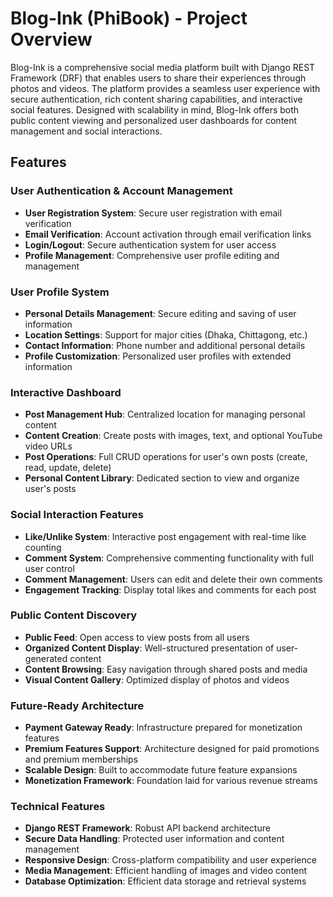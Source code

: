 # Blog-Ink (PhiBook) - Project Overview

Blog-Ink is a comprehensive social media platform built with Django REST Framework (DRF) that enables users to share their experiences through photos and videos. The platform provides a seamless user experience with secure authentication, rich content sharing capabilities, and interactive social features. Designed with scalability in mind, Blog-Ink offers both public content viewing and personalized user dashboards for content management and social interactions.

## Features

###  User Authentication & Account Management
- **User Registration System**: Secure user registration with email verification
- **Email Verification**: Account activation through email verification links
- **Login/Logout**: Secure authentication system for user access
- **Profile Management**: Comprehensive user profile editing and management

###  User Profile System
- **Personal Details Management**: Secure editing and saving of user information
- **Location Settings**: Support for major cities (Dhaka, Chittagong, etc.)
- **Contact Information**: Phone number and additional personal details
- **Profile Customization**: Personalized user profiles with extended information

###  Interactive Dashboard
- **Post Management Hub**: Centralized location for managing personal content
- **Content Creation**: Create posts with images, text, and optional YouTube video URLs
- **Post Operations**: Full CRUD operations for user's own posts (create, read, update, delete)
- **Personal Content Library**: Dedicated section to view and organize user's posts

###  Social Interaction Features
- **Like/Unlike System**: Interactive post engagement with real-time like counting
- **Comment System**: Comprehensive commenting functionality with full user control
- **Comment Management**: Users can edit and delete their own comments
- **Engagement Tracking**: Display total likes and comments for each post

###  Public Content Discovery
- **Public Feed**: Open access to view posts from all users
- **Organized Content Display**: Well-structured presentation of user-generated content
- **Content Browsing**: Easy navigation through shared posts and media
- **Visual Content Gallery**: Optimized display of photos and videos

###  Future-Ready Architecture
- **Payment Gateway Ready**: Infrastructure prepared for monetization features
- **Premium Features Support**: Architecture designed for paid promotions and premium memberships
- **Scalable Design**: Built to accommodate future feature expansions
- **Monetization Framework**: Foundation laid for various revenue streams

###  Technical Features
- **Django REST Framework**: Robust API backend architecture
- **Secure Data Handling**: Protected user information and content management
- **Responsive Design**: Cross-platform compatibility and user experience
- **Media Management**: Efficient handling of images and video content
- **Database Optimization**: Efficient data storage and retrieval systems